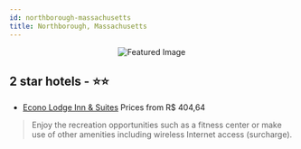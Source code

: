 ```yaml
---
id: northborough-massachusetts
title: Northborough, Massachusetts
---
```


<center><img src="https://i.travelapi.com/hotels/1000000/470000/466900/466851/23be33cc_z.jpg" alt="Featured Image" /></center>


##  2 star hotels - ⭐️⭐️

-    [Econo Lodge Inn & Suites](https://us.hurb.com/hotels/northborough/econo-lodge-inn-suites-JNP-JP035793?cmp=18055) Prices from R$ 404,64
   > Enjoy the recreation opportunities such as a fitness center or make use of other amenities including wireless Internet access (surcharge).
